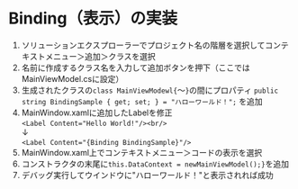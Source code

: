 # Binding（表示）の実装

1. ソリューションエクスプローラーでプロジェクト名の階層を選択してコンテキストメニュー＞追加＞クラスを選択<br/>
2. 名前に作成するクラス名を入力して追加ボタンを押下（ここではMainViewModel.csに設定）<br/>
3. 生成されたクラスの```class MainViewModewl{```〜```}```の間にプロパティ
```public string BindingSample { get; set; } = "ハローワールド！";``` を追加<br/>
4. MainWindow.xamlに追加したLabelを修正<br/>```<Label Content="Hello World!"/><br/>```<br/>↓<br/>```<Label Content="{Binding BindingSample}"/>```<br/>
5. MainWindow.xaml上でコンテキストメニュー＞コードの表示を選択<br/>
6. コンストラクタの末尾に```this.DataContext = newMainViewModel();}```を追加<br/>
7. デバッグ実行してウインドウに"ハローワールド！"と表示されれば成功
